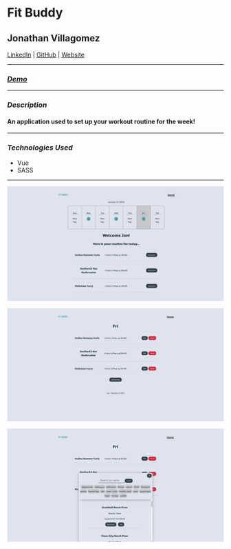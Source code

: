 # Fit Buddy

## Jonathan Villagomez

[LinkedIn](https://www.linkedin.com/in/jonathanvillagomezhernandez/) |
[GitHub](https://github.com/VillagomezHJonathan) |
[Website](https://www.jonweb.dev/)

---

### [**_Demo_**](https://fitbuddyapp.netlify.app/)

---

### **_Description_**

#### An application used to set up your workout routine for the week!

---

### **_Technologies Used_**

- Vue
- SASS

---

![Image](/project-info/screenshot01.png)

![Image](/project-info/screenshot02.png)

![Image](/project-info/screenshot03.png)
